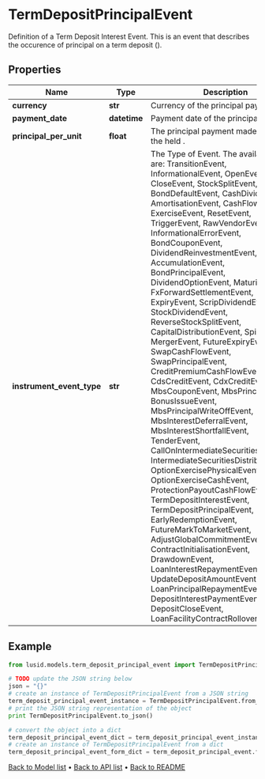 # TermDepositPrincipalEvent

Definition of a Term Deposit Interest Event.  This is an event that describes the occurence of principal on a term deposit ().

## Properties
Name | Type | Description | Notes
------------ | ------------- | ------------- | -------------
**currency** | **str** | Currency of the principal payment. | 
**payment_date** | **datetime** | Payment date of the principal payment. | 
**principal_per_unit** | **float** | The principal payment made per unit of the held . | [optional] 
**instrument_event_type** | **str** | The Type of Event. The available values are: TransitionEvent, InformationalEvent, OpenEvent, CloseEvent, StockSplitEvent, BondDefaultEvent, CashDividendEvent, AmortisationEvent, CashFlowEvent, ExerciseEvent, ResetEvent, TriggerEvent, RawVendorEvent, InformationalErrorEvent, BondCouponEvent, DividendReinvestmentEvent, AccumulationEvent, BondPrincipalEvent, DividendOptionEvent, MaturityEvent, FxForwardSettlementEvent, ExpiryEvent, ScripDividendEvent, StockDividendEvent, ReverseStockSplitEvent, CapitalDistributionEvent, SpinOffEvent, MergerEvent, FutureExpiryEvent, SwapCashFlowEvent, SwapPrincipalEvent, CreditPremiumCashFlowEvent, CdsCreditEvent, CdxCreditEvent, MbsCouponEvent, MbsPrincipalEvent, BonusIssueEvent, MbsPrincipalWriteOffEvent, MbsInterestDeferralEvent, MbsInterestShortfallEvent, TenderEvent, CallOnIntermediateSecuritiesEvent, IntermediateSecuritiesDistributionEvent, OptionExercisePhysicalEvent, OptionExerciseCashEvent, ProtectionPayoutCashFlowEvent, TermDepositInterestEvent, TermDepositPrincipalEvent, EarlyRedemptionEvent, FutureMarkToMarketEvent, AdjustGlobalCommitmentEvent, ContractInitialisationEvent, DrawdownEvent, LoanInterestRepaymentEvent, UpdateDepositAmountEvent, LoanPrincipalRepaymentEvent, DepositInterestPaymentEvent, DepositCloseEvent, LoanFacilityContractRolloverEvent | 

## Example

```python
from lusid.models.term_deposit_principal_event import TermDepositPrincipalEvent

# TODO update the JSON string below
json = "{}"
# create an instance of TermDepositPrincipalEvent from a JSON string
term_deposit_principal_event_instance = TermDepositPrincipalEvent.from_json(json)
# print the JSON string representation of the object
print TermDepositPrincipalEvent.to_json()

# convert the object into a dict
term_deposit_principal_event_dict = term_deposit_principal_event_instance.to_dict()
# create an instance of TermDepositPrincipalEvent from a dict
term_deposit_principal_event_form_dict = term_deposit_principal_event.from_dict(term_deposit_principal_event_dict)
```
[Back to Model list](../README.md#documentation-for-models) &#8226; [Back to API list](../README.md#documentation-for-api-endpoints) &#8226; [Back to README](../README.md)


